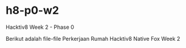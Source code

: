# h8-p0-w2
Hacktiv8 Week 2 - Phase 0

Berikut adalah file-file Perkerjaan Rumah Hacktiv8 Native Fox Week 2
